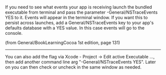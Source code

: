 

If you need to see what events your app is receiving launch the bundled executable from terminal and pass the parameter -General/NSTraceEvents YES to it. Events will appear in the terminal window. If you want this to persist across launches, add a General/NSTraceEvents key to your app's defaults database with a YES value. In this case events will go to the console.

(from General/BookLearningCocoa 1st edition, page 131)

----
You can also add the flag via Xcode - Project -> Edit active Executable ..., then add another command line arg "-General/NSTraceEvents YES". Later on you can then check or uncheck in the same window as needed.